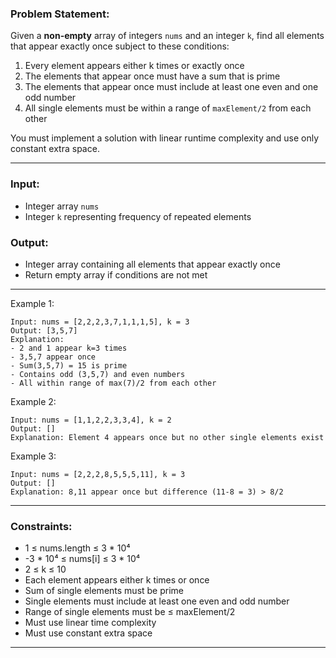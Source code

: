 ### Problem Statement:
Given a **non-empty** array of integers `nums` and an integer `k`, find all elements that appear exactly once subject to these conditions:
1. Every element appears either k times or exactly once
2. The elements that appear once must have a sum that is prime
3. The elements that appear once must include at least one even and one odd number
4. All single elements must be within a range of `maxElement/2` from each other

You must implement a solution with linear runtime complexity and use only constant extra space.

---
### Input:
- Integer array `nums`
- Integer `k` representing frequency of repeated elements

### Output:
- Integer array containing all elements that appear exactly once
- Return empty array if conditions are not met

---

Example 1:
```
Input: nums = [2,2,2,3,7,1,1,1,5], k = 3
Output: [3,5,7]
Explanation: 
- 2 and 1 appear k=3 times
- 3,5,7 appear once
- Sum(3,5,7) = 15 is prime
- Contains odd (3,5,7) and even numbers
- All within range of max(7)/2 from each other
```

Example 2:
```
Input: nums = [1,1,2,2,3,3,4], k = 2
Output: []
Explanation: Element 4 appears once but no other single elements exist
```

Example 3:
```
Input: nums = [2,2,2,8,5,5,5,11], k = 3
Output: []
Explanation: 8,11 appear once but difference (11-8 = 3) > 8/2
```

---

### Constraints:
- 1 ≤ nums.length ≤ 3 * 10⁴
- -3 * 10⁴ ≤ nums[i] ≤ 3 * 10⁴
- 2 ≤ k ≤ 10
- Each element appears either k times or once
- Sum of single elements must be prime
- Single elements must include at least one even and odd number
- Range of single elements must be ≤ maxElement/2
- Must use linear time complexity
- Must use constant extra space

---
